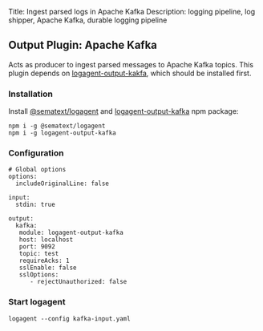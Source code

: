 Title: Ingest parsed logs in Apache Kafka 
Description: logging pipeline, log shipper, Apache Kafka, durable logging pipeline

## Output Plugin: Apache Kafka 

Acts as producer to ingest parsed messages to Apache Kafka topics.
This plugin depends on [logagent-output-kakfa](https://www.npmjs.com/package/logagent-output-kafka), which should be installed first. 


### Installation 

Install [@sematext/logagent](https://www.npmjs.com/package/@sematext/logagent) and [logagent-output-kafka](https://www.npmjs.com/package/logagent-output-kafka) npm package: 

```
npm i -g @sematext/logagent 
npm i -g logagent-output-kafka
```
 
### Configuration

```
# Global options
options:
  includeOriginalLine: false

input:
  stdin: true

output:
  kafka: 
   module: logagent-output-kafka
   host: localhost
   port: 9092 
   topic: test
   requireAcks: 1
   sslEnable: false
   sslOptions: 
      - rejectUnauthorized: false

```

### Start logagent

```
logagent --config kafka-input.yaml
```